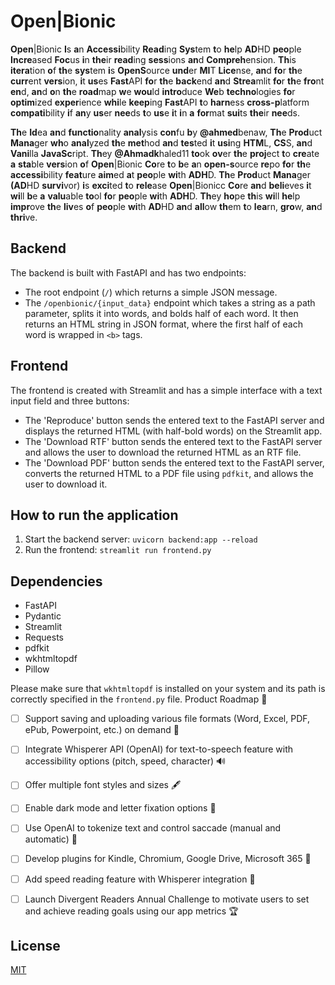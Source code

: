 # Open|Bionic

**Open**|Bionic **I**s **a**n **Accessi**bility **Read**ing **Sys**tem **t**o **he**lp **AD**HD **peo**ple **Incre**ased **Foc**us **i**n **the**ir **read**ing **sess**ions **an**d **Compreh**ension. **Th**is **itera**tion **o**f **th**e **sys**tem **i**s **OpenS**ource **und**er **MI**T **Lice**nse, **an**d **fo**r **th**e **curr**ent **vers**ion, **i**t **us**es **Fast**API **fo**r **th**e **back**end **an**d **Strea**mlit **fo**r **th**e **fro**nt **en**d, **an**d **o**n **th**e **road**map **w**e **wou**ld **intro**duce **We**b **techno**logies **fo**r **optim**ized **exper**ience **whi**le **keep**ing **Fast**API **t**o **harn**ess **cross-p**latform **compati**bility **i**f **an**y **us**er **nee**ds **t**o **us**e **i**t **i**n **a** **for**mat **sui**ts **the**ir **nee**ds.


**Th**e **Id**ea **an**d **functio**nality **anal**ysis **con**fu **b**y **@ahmed**benaw, **Th**e **Prod**uct **Mana**ger **wh**o **anal**yzed **th**e **met**hod **an**d **tes**ted **i**t **usi**ng **HTM**L, **CS**S, **an**d **Vani**lla **JavaSc**ript. **Th**ey **@Ahmadk**haled11 **to**ok **ov**er **th**e **proj**ect **t**o **cre**ate **a** **sta**ble **vers**ion **o**f **Open**|Bionic **Co**re **t**o **b**e **a**n **open-s**ource **re**po **fo**r **th**e **accessi**bility **feat**ure **aim**ed **a**t **peo**ple **wi**th **ADH**D. **Th**e **Prod**uct **Mana**ger **(AD**HD **survi**vor) **i**s **exci**ted **t**o **rele**ase **Open**|Bionicc **Co**re **an**d **beli**eves **i**t **wi**ll **b**e **a** **valu**able **to**ol **fo**r **peo**ple **wi**th **ADH**D. **Th**ey **ho**pe **th**is **wi**ll **he**lp **impr**ove **th**e **liv**es **o**f **peo**ple **wi**th **AD**HD **an**d **all**ow **th**em **t**o **lea**rn, **gro**w, **an**d **thri**ve. 

## Backend

The backend is built with FastAPI and has two endpoints:
- The root endpoint (`/`) which returns a simple JSON message.
- The `/openbionic/{input_data}` endpoint which takes a string as a path parameter, splits it into words, and bolds half of each word. It then returns an HTML string in JSON format, where the first half of each word is wrapped in `<b>` tags.

## Frontend

The frontend is created with Streamlit and has a simple interface with a text input field and three buttons:
- The 'Reproduce' button sends the entered text to the FastAPI server and displays the returned HTML (with half-bold words) on the Streamlit app.
- The 'Download RTF' button sends the entered text to the FastAPI server and allows the user to download the returned HTML as an RTF file.
- The 'Download PDF' button sends the entered text to the FastAPI server, converts the returned HTML to a PDF file using `pdfkit`, and allows the user to download it.

## How to run the application
1. Start the backend server: `uvicorn backend:app --reload`
2. Run the frontend: `streamlit run frontend.py`

## Dependencies
- FastAPI
- Pydantic
- Streamlit
- Requests
- pdfkit
- wkhtmltopdf
- Pillow

Please make sure that `wkhtmltopdf` is installed on your system and its path is correctly specified in the `frontend.py` file.
Product Roadmap 🚀

- [ ] Support saving and uploading various file formats (Word, Excel, PDF, ePub, Powerpoint, etc.) on demand 📄
- [ ] Integrate Whisperer API (OpenAI) for text-to-speech feature with accessibility options (pitch, speed, character) 🔊
- [ ] Offer multiple font styles and sizes 🖋️
- [ ] Enable dark mode and letter fixation options 🌙
- [ ] Use OpenAI to tokenize text and control saccade (manual and automatic) 🧠
- [ ] Develop plugins for Kindle, Chromium, Google Drive, Microsoft 365 🔌
- [ ] Add speed reading feature with Whisperer integration 🚀
- [ ] Launch Divergent Readers Annual Challenge to motivate users to set and achieve reading goals using our app metrics 🏆


## License
[MIT](https://choosealicense.com/licenses/mit/)
